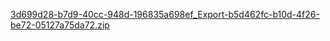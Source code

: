 [3d699d28-b7d9-40cc-948d-196835a698ef_Export-b5d462fc-b10d-4f26-be72-05127a75da72.zip](https://github.com/user-attachments/files/20646298/3d699d28-b7d9-40cc-948d-196835a698ef_Export-b5d462fc-b10d-4f26-be72-05127a75da72.zip)
